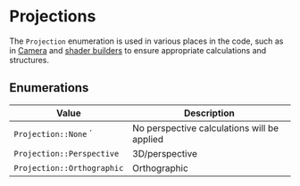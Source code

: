 # Projections
The ``Projection`` enumeration is used in various places in the code,
such as in [Camera](../camera/camera.md) and [shader builders](../getting-started/shader-builders.md) to
ensure appropriate calculations and structures.

## Enumerations

| Value | Description                                 |
| --- |---------------------------------------------|
| ``Projection::None`` ´| No perspective calculations will be applied |
| ``Projection::Perspective`` | 3D/perspective |
| ``Projection::Orthographic`` | Orthographic |